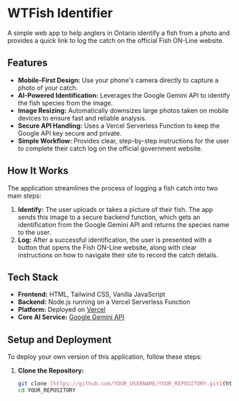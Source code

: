 # WTFish Identifier

A simple web app to help anglers in Ontario identify a fish from a photo and provides a quick link to log the catch on the official Fish ON-Line website.

## Features

* **Mobile-First Design:** Use your phone's camera directly to capture a photo of your catch.
* **AI-Powered Identification:** Leverages the Google Gemini API to identify the fish species from the image.
* **Image Resizing:** Automatically downsizes large photos taken on mobile devices to ensure fast and reliable analysis.
* **Secure API Handling:** Uses a Vercel Serverless Function to keep the Google API key secure and private.
* **Simple Workflow:** Provides clear, step-by-step instructions for the user to complete their catch log on the official government website.

## How It Works

The application streamlines the process of logging a fish catch into two main steps:

1. **Identify:** The user uploads or takes a picture of their fish. The app sends this image to a secure backend function, which gets an identification from the Google Gemini API and returns the species name to the user.
2. **Log:** After a successful identification, the user is presented with a button that opens the Fish ON-Line website, along with clear instructions on how to navigate their site to record the catch details.

## Tech Stack

* **Frontend:** HTML, Tailwind CSS, Vanilla JavaScript
* **Backend:** Node.js running on a Vercel Serverless Function
* **Platform:** Deployed on [Vercel](https://vercel.com)
* **Core AI Service:** [Google Gemini API](https://ai.google.dev/)

## Setup and Deployment

To deploy your own version of this application, follow these steps:

1. **Clone the Repository:**
   ```bash
   git clone [https://github.com/YOUR_USERNAME/YOUR_REPOSITORY.git](https://github.com/YOUR_USERNAME/YOUR_REPOSITORY.git)
   cd YOUR_REPOSITORY

